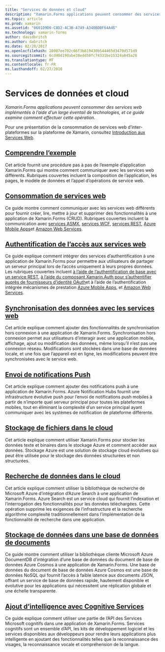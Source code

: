 ```yaml
---
title: "Services de données et cloud"
description: "Xamarin.Forms applications peuvent consommer des services web implémentés à l’aide d’un large éventail de technologies, et ce guide examine comment effectuer cette opération."
ms.topic: article
ms.prod: xamarin
ms.assetid: "0601D9D0-C8D2-4C3B-A749-A340BDBF64A4ß"
ms.technology: xamarin-forms
author: davidbritch
ms.author: dabritch
ms.date: 02/28/2017
ms.openlocfilehash: 28007ee702c66f3b819430b544465d3470d571d9
ms.sourcegitcommit: 6cd40d190abe38edd50fc74331be15324a845a28
ms.translationtype: MT
ms.contentlocale: fr-FR
ms.lasthandoff: 02/27/2018
---
```

# <a name="data--cloud-services"></a>Services de données et cloud

_Xamarin.Forms applications peuvent consommer des services web implémentés à l’aide d’un large éventail de technologies, et ce guide examine comment effectuer cette opération._

Pour une présentation de la consommation de services web d’inter-plateformes sur la plateforme de Xamarin, consultez [Introduction aux Services Web](~/cross-platform/data-cloud/web-services/index.md).

## <a name="understanding-the-samplexamarin-formsdata-cloudwalkthroughmd"></a>[Comprendre l’exemple](~/xamarin-forms/data-cloud/walkthrough.md)

Cet article fournit une procédure pas à pas de l’exemple d’application Xamarin.Forms qui montre comment communiquer avec les services web différents. Rubriques couvertes incluent la composition de l’application, les pages, le modèle de données et l’appel d’opérations de service web.

## <a name="consuming-web-servicesxamarin-formsdata-cloudconsumingindexmd"></a>[Consommation de services web](~/xamarin-forms/data-cloud/consuming/index.md)

Ce guide montre comment communiquer avec les services web différents pour fournir créer, lire, mettre à jour et supprimer des fonctionnalités à une application de Xamarin.Forms (CRUD). Rubriques couvertes incluent la communication avec [services ASMX](consuming/asmx.md), [services WCF](consuming/wcf.md), [services REST](consuming/rest.md), [Azure Mobile Apps](consuming/azure.md)et [ Amazon Web Services](consuming/aws.md).

## <a name="authenticating-access-to-web-servicesxamarin-formsdata-cloudauthenticationindexmd"></a>[Authentification de l’accès aux services web](~/xamarin-forms/data-cloud/authentication/index.md)

Ce guide explique comment intégrer des services d’authentification à une application de Xamarin.Forms pour permettre aux utilisateurs de partager un serveur principal lors de l’accès uniquement à leurs propres données. Les rubriques couvertes incluent [à l’aide de l’authentification de base avec un service REST](authentication/rest.md), [à l’aide du composant Xamarin.Auth pour s’authentifier auprès de fournisseurs d’identité OAuth](authentication/oauth.md)et à l’aide de l’authentification intégrée mécanismes de prestation [Azure Mobile Apps](authentication/azure.md), et [Amazon Web Services](authentication/aws.md).

## <a name="synchronizing-data-with-web-servicessyncindexmd"></a>[Synchronisation des données avec les services web](sync/index.md)

Cet article explique comment ajouter des fonctionnalités de synchronisation hors connexion à une application de Xamarin.Forms. Synchronisation hors connexion permet aux utilisateurs d’interagir avec une application mobile, affichage, ajout ou modification des données, même lorsqu’il n’est pas une connexion réseau. Modifications sont stockées dans une base de données locale, et une fois que l’appareil est en ligne, les modifications peuvent être synchronisées avec le service web.

## <a name="sending-push-notificationspush-notificationsindexmd"></a>[Envoi de notifications Push](push-notifications/index.md)

Cet article explique comment ajouter des notifications push à une application de Xamarin.Forms. Azure Notification Hubs fournit une infrastructure évolutive push pour l’envoi de notifications push mobiles à partir de n’importe quel serveur principal pour toutes les plateformes mobiles, tout en éliminant la complexité d’un service principal ayant communiquer avec les systèmes de notification de plateforme différente.

## <a name="storing-files-in-the-cloudstorageindexmd"></a>[Stockage de fichiers dans le cloud](storage/index.md)

Cet article explique comment utiliser Xamarin.Forms pour stocker les données texte et binaires dans le stockage Azure et comment accéder aux données. Stockage Azure est une solution de stockage cloud évolutives qui peut être utilisée pour le stockage des données structurées et non structurées.

## <a name="searching-data-in-the-cloudsearchindexmd"></a>[Recherche de données dans le cloud](search/index.md)

Cet article explique comment utiliser la bibliothèque de recherche de Microsoft Azure d’intégration d’Azure Search à une application de Xamarin.Forms. Azure Search est un service cloud qui fournit l’indexation et l’interrogation des fonctionnalités pour les données téléchargées. Cette opération supprime les exigences de l’infrastructure et la recherche algorithme complexité traditionnellement dans l’implémentation de la fonctionnalité de recherche dans une application.

## <a name="storing-data-in-a-document-databasecosmosdbindexmd"></a>[Stockage de données dans une base de données de documents](cosmosdb/index.md)

Ce guide montre comment utiliser la bibliothèque cliente Microsoft Azure DocumentDB d’intégration d’une base de données du document de base de données Azure Cosmos à une application de Xamarin.Forms. Une base de données du document de base de données Azure Cosmos est une base de données NoSQL qui fournit l’accès à faible latence aux documents JSON, offrant un service de base de données rapide, hautement disponible et évolutive pour les applications qui nécessitent une réplication globale et une échelle transparente.

## <a name="adding-intelligence-with-cognitive-servicescognitive-servicesindexmd"></a>[Ajout d’intelligence avec Cognitive Services](cognitive-services/index.md)

Ce guide explique comment utiliser une partie de l’API des Services Microsoft cognitifs dans une application de Xamarin.Forms. Services cognitifs sont un ensemble d’API, les kits de développement logiciel et les services disponibles aux développeurs pour rendre leurs applications plus intelligente en ajoutant des fonctionnalités telles que la reconnaissance des visages, la reconnaissance vocale et compréhension de la langue.
